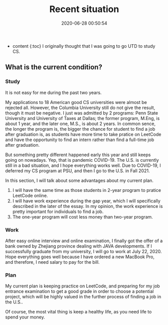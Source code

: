 ﻿---
layout: post
title:  "Recent situation"
date:   2020-06-28 00:50:54
categories: essay 
tags: essay 
---

* content
{:toc}
I originally thought that I was going to go UTD to study CS.


## What is the current condition?

### Study

It is not easy for me during the past two years. 

My applications to 18 American good CS universities were almost be rejected all. However, the Columbia University still do not give the result, though it must be negative. I just was admitted by 2 programs: Penn State University and University of Taxes at Dallas; the former program, M.Eng, is about 1 year, and the later one, M.S., is about 2 years. In common sence, the longer the program is, the bigger the chance for student to find a job after graduation is, as students have more time to take pratice on LeetCode and have the opportunity to find an intern rather than find a full-time job after graduation.

But something pretty different happened early this year and still keeps going on nowadays. Yep, that is pandemic COVID-19. The U.S. is currently still in a bad situation, and I hope everything works well. Due to COVID-19, I deferred my CS program at PSU, and then I go to the U.S. in Fall 2021.

In this section, I will talk about some advantages about my current plan. 
1. I will have the same time as those students in 2-year program to pratice LeetCode online.
2. I will have work experience during the gap year, which I will specifically described in the later of the essay. In my opinion, the work experience is pretty important for individuals to find a job.
3. The one-year program will cost less money than two-year program.


### Work

After easy online interview and online examination, I finally got the offer of a bank owned by Zhejiang province dealing with JAVA developments.
If I successfully graduate from my university, I will go to work at July 22, 2020. Hope everything goes well because I have ordered a new MacBook Pro, and therefore, I need salary to pay for the bill.

### Plan

My current plan is keeping practice on LeetCode, and preparing for my job entrance examination to get a good grade in order to choose a potential project, which will be highly valued in the further process of finding a job in the U.S..

Of course, the most vital thing is keep a healthy life, as you need life to spend your money.
